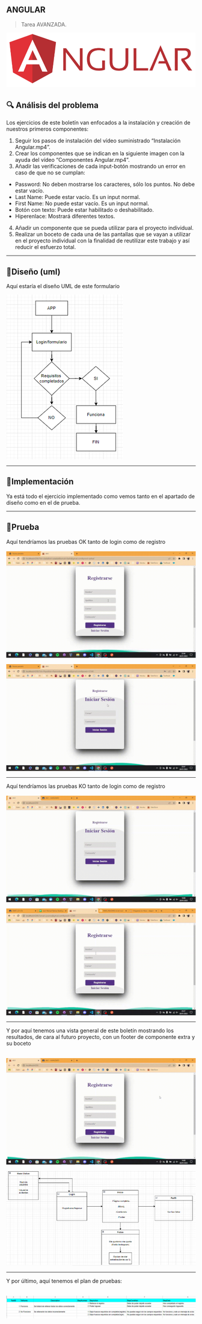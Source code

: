 ## ANGULAR

> Tarea AVANZADA.

![LOGO](foto/imagen.png)





## 🔍 Análisis del problema
Los ejercicios de este boletín van enfocados a la instalación y creación de nuestros primeros componentes:
1. Seguir los pasos de instalación del vídeo suministrado “Instalación Angular.mp4”.
2. Crear los componentes que se indican en la siguiente imagen con la ayuda del vídeo “Componentes Angular.mp4”.
3. Añadir las verificaciones de cada input-botón mostrando un error en caso de que no se cumplan:
- Password: No deben mostrarse los caracteres, sólo los puntos. No debe estar vacío.
- Last Name: Puede estar vacío. Es un input normal.
- First Name: No puede estar vacío. Es un input normal.
- Botón con texto: Puede estar habilitado o deshabilitado.
- Hiperenlace: Mostrará diferentes textos.

4. Añadir un componente que se pueda utilizar para el proyecto individual.
5. Realizar un boceto de cada una de las pantallas que se vayan a utilizar en el proyecto individual con la finalidad de reutilizar este trabajo y así reducir el esfuerzo total.


<hr>


## 💠Diseño (uml)

Aquí estaría el diseño UML de este formulario

![](foto/uml.png)


<hr>


## 🔻Implementación 
Ya está todo el ejercicio implementado como vemos tanto en el apartado de diseño como en el de prueba.

<hr>


## 🔁Prueba


Aquí tendríamos las pruebas OK tanto de login como de registro <br><br>
![GIF1](videos/prueba1.gif)

![GIF1](videos/prueba2.gif)

<hr>

Aquí tendríamos las pruebas KO tanto de login como de registro <br><br>
![GIF1](videos/2.gif)

![GIF1](videos/error2.gif)


<hr>

Y por aquí tenemos una vista general de este boletín mostrando los resultados, de cara al futuro proyecto, con un footer de componente extra y su boceto <br><br>

![GIF1](videos/4.gif)

![IMAGEN](foto/boceto.png)


<hr>

Y por último, aquí tenemos el plan de pruebas: <br><br>

![IMAGEN](foto/planP.png)
